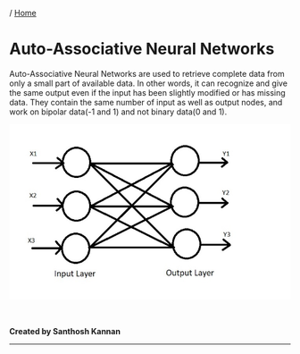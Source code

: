 / [Home](index.md)

# Auto-Associative Neural Networks

Auto-Associative Neural Networks are used to retrieve complete data from only a small part of available data. In other words, it can recognize and give the same output even if the input has been slightly modified or has missing data. They contain the same number of input as well as output nodes, and work on bipolar data(-1 and 1) and not binary data(0 and 1).

![Auto-Associative Neural Networks](images/auto-associative-neural-network.jpg "Auto-Associative Neural Networks")

<br>

**Created by Santhosh Kannan**

---

<br>
